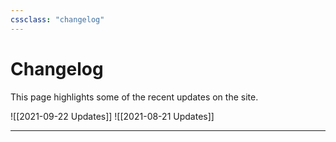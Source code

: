 ```yaml
---
cssclass: "changelog"
---
```


# Changelog
This page highlights some of the recent updates on the site. 

![[2021-09-22 Updates]]
![[2021-08-21 Updates]]

---